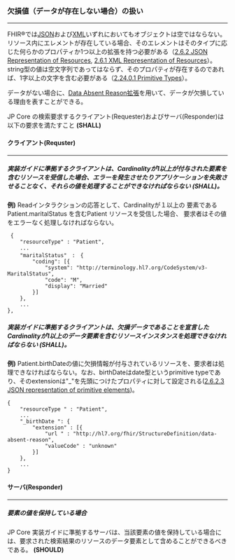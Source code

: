 ### 欠損値（データが存在しない場合）の扱い
---
FHIR®では[JSON](https://www.hl7.org/fhir/json.html#2.6.2)および[XML](https://www.hl7.org/fhir/xml.html)いずれにおいてもオブジェクトは空ではならない。リソース内にエレメントが存在している場合、そのエレメントはそのタイプに応じた何らかのプロパティか1つ以上の拡張を持つ必要がある（[2.6.2 JSON Representation of Resources](https://www.hl7.org/fhir/json.html#:~:text=Objects%20are%20never%20empty), [2.6.1 XML Representation of Resources](https://www.hl7.org/fhir/xml.html#:~:text=FHIR%20elements%20are%20never%20empty)）。string型の値は空文字列であってはならず、そのプロパティが存在するのであれば、1字以上の文字を含む必要がある（[2.24.0.1 Primitive Types](https://www.hl7.org/fhir/datatypes.html#:~:text=strings%20SHOULD%20always%20contain%20non-whitespace)）。

データがない場合に、[Data Absent Reason拡張](https://www.hl7.org/fhir/extension-data-absent-reason.html)を用いて、データが欠損している理由を表すことができる。

JP Core の検索要求するクライアント(Requester)およびサーバ(Responder)は以下の要求を満たすこと **(SHALL)**
#### クライアント(Requster)
---
##### 実装ガイドに準拠するクライアントは、Cardinalityが1以上が付与された要素を含むリソースを受信した場合、エラーを発生させたりアプリケーションを失敗させることなく、それらの値を処理することができなければならない **(SHALL)**。

 **例)**
Readインタラクションの応答として、Cardinalityが１以上の 要素であるPatient.maritalStatus を含むPatient リソースを受信した場合、
要求者はその値をエラーなく処理しなければならない。

```
 {
    "resourceType" : "Patient",
    ...
    "maritalStatus"　:　{
        "coding": [{
            "system": "http://terminology.hl7.org/CodeSystem/v3-MaritalStatus",
            "code": "M",
            "display": "Married"
        }]
    },
    ...
}, 
```

##### 実装ガイドに準拠するクライアントは、欠損データであることを宣言した Cardinalityが1以上のデータ要素を含むリソースインスタンスを処理できなければならない **(SHALL)**。
 **例)**
Patient.birthDateの値に欠損情報が付与されているリソースを、要求者は処理できなければならない。なお、birthDateはdate型というprimitive typeであり、そのextensionは"_"を先頭につけたプロパティに対して設定される([2.6.2.3 JSON representation of primitive elements](https://www.hl7.org/fhir/json.html#primitive))。

```
{
    "resourceType " : "Patient",
    ...
    "_birthDate ": {
        "extension" : [{
            "url " : "http://hl7.org/fhir/StructureDefinition/data-absent-reason",
            "valueCode" : "unknown"
        }]
    },
    ...
} 
```

#### サーバ(Responder)
---

##### 要素の値を保持している場合
JP Core 実装ガイドに準拠するサーバは、当該要素の値を保持している場合には、要求された検索結果のリソースのデータ要素として含めることができるべきである。 **(SHOULD)**

